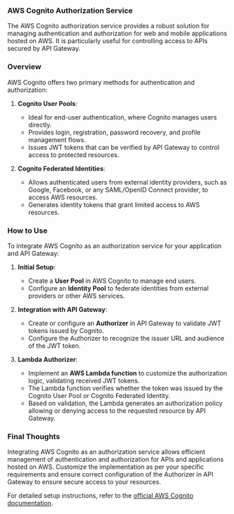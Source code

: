### AWS Cognito Authorization Service

The AWS Cognito authorization service provides a robust solution for managing authentication and authorization for web and mobile applications hosted on AWS. It is particularly useful for controlling access to APIs secured by API Gateway.

### Overview

AWS Cognito offers two primary methods for authentication and authorization:

1. **Cognito User Pools**:
    - Ideal for end-user authentication, where Cognito manages users directly.
    - Provides login, registration, password recovery, and profile management flows.
    - Issues JWT tokens that can be verified by API Gateway to control access to protected resources.

2. **Cognito Federated Identities**:
    - Allows authenticated users from external identity providers, such as Google, Facebook, or any SAML/OpenID Connect provider, to access AWS resources.
    - Generates identity tokens that grant limited access to AWS resources.

### How to Use

To integrate AWS Cognito as an authorization service for your application and API Gateway:

1. **Initial Setup**:
    - Create a **User Pool** in AWS Cognito to manage end users.
    - Configure an **Identity Pool** to federate identities from external providers or other AWS services.

2. **Integration with API Gateway**:
    - Create or configure an **Authorizer** in API Gateway to validate JWT tokens issued by Cognito.
    - Configure the Authorizer to recognize the issuer URL and audience of the JWT token.

3. **Lambda Authorizer**:
    - Implement an **AWS Lambda function** to customize the authorization logic, validating received JWT tokens.
    - The Lambda function verifies whether the token was issued by the Cognito User Pool or Cognito Federated Identity.
    - Based on validation, the Lambda generates an authorization policy allowing or denying access to the requested resource by API Gateway.

### Final Thoughts

Integrating AWS Cognito as an authorization service allows efficient management of authentication and authorization for APIs and applications hosted on AWS. Customize the implementation as per your specific requirements and ensure correct configuration of the Authorizer in API Gateway to ensure secure access to your resources.

For detailed setup instructions, refer to the [official AWS Cognito documentation](https://docs.aws.amazon.com/cognito/).